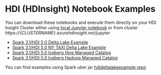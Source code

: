 # HDI (HDInsight) Notebook Examples

You can download these notebooks and execute them directly on your HDI Insight Cluster either using [local Jupyter notebook](https://learn.microsoft.com/en-us/azure/hdinsight/spark/apache-spark-jupyter-notebook-install-locally) or from cluster *https://{CLUSTERNAME}.azurehdinsight.net/jupyter*

- [Spark 3.1/HDI 5.0 Delta Lake Example](./spark/scala/spark3-deltalake-example.ipynb)
- [Spark 3.1/HDI 5.0 NY TAXI Delta Lake Example](./spark/scala/nyctaxi_delta_demo.ipynb)
- [Spark 3.1/HDI 5.0 Iceberg Hive Managed Catalog](./spark/scala/iceberg_spark_hive_managed.ipynb)
- [Spark 3.1/HDI 5.0 Iceberg Hadoop Managed Catalog](./spark/scala/iceberg_spark_hadoop.ipynb)

You can find examples using Spark uber jar [hdideltalakeexample repo](https://github.com/sethiaarun/hdideltalakeexample)
